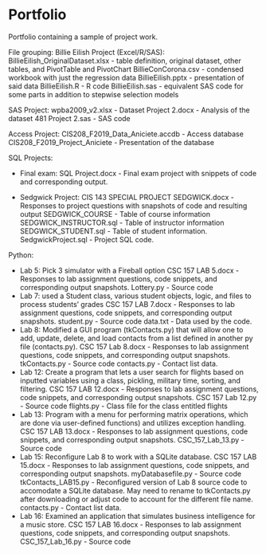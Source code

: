 # Portfolio
Portfolio containing a sample of project work.

File grouping:
Billie Eilish Project (Excel/R/SAS):
  BillieEilish_OriginalDataset.xlsx  - table definition, original dataset, other tables, and PivotTable and PivotChart
  BillieConCorona.csv - condensed workbook with just the regression data
  BillieEilish.pptx - presentation of said data
  BillieEilish.R - R code
  BillieEilish.sas - equivalent SAS code for some parts in addition to stepwise selection models

SAS Project:
  wpba2009_v2.xlsx - Dataset
  Project 2.docx - Analysis of the dataset
  481 Project 2.sas - SAS code
  
Access Project: 
  CIS208_F2019_Data_Aniciete.accdb - Access database
  CIS208_F2019_Project_Aniciete - Presentation of the database
 
SQL Projects:
  - Final exam:
    SQL Project.docx - Final exam project with snippets of code and corresponding output.
  
  - Sedgwick Project:
    CIS 143 SPECIAL PROJECT SEDGWICK.docx - Responses to project questions with snapshots of code and resulting output
    SEDGWICK_COURSE - Table of course information
    SEDGWICK_INSTRUCTOR.sql - Table of instructor information
    SEDGWICK_STUDENT.sql - Table of student information.
    SedgwickProject.sql - Project SQL code.
    
Python:
  - Lab 5: Pick 3 simulator with a Fireball option
      CSC 157 LAB 5.docx - Responses to lab assignment questions, code snippets, and corresponding output snapshots.
      Lottery.py - Source code
  - Lab 7: used a Student class, various student objects, logic, and files to process students’ grades
      CSC 157 LAB 7.docx - Responses to lab assignment questions, code snippets, and corresponding output snapshots.
      student.py - Source code
      data.txt - Data used by the code.
  - Lab 8: Modified a GUI program (tkContacts.py) that will allow one to add, update, delete, and load contacts from a list defined in another py file (contacts.py).
      CSC 157 Lab 8.docx - Responses to lab assignment questions, code snippets, and corresponding output snapshots.
      tkContacts.py - Source code
      contacts.py - Contact list data.
  - Lab 12: Create a program that lets a user search for flights based on inputted variables using a class, pickling, military time, sorting, and filtering.
      CSC 157 LAB 12.docx - Responses to lab assignment questions, code snippets, and corresponding output snapshots.
      CSC 157 Lab 12.py - Source code
      flights.py - Class file for the class entitled flights
  - Lab 13: Program with a menu for performing matrix operations, which are done via user-defined functions) and utilizes exception handling.
      CSC 157 LAB 13.docx - Responses to lab assignment questions, code snippets, and corresponding output snapshots.
      CSC_157_Lab_13.py - Source code
  - Lab 15: Reconfigure Lab 8 to work with a SQLite database.
      CSC 157 LAB 15.docx - Responses to lab assignment questions, code snippets, and corresponding output snapshots.
      myDatabasefile.py - Source code
      tkContacts_LAB15.py - Reconfigured version of Lab 8 source code to accomodate a SQLite database. May need to rename to tkContacts.py after downloading or adjust code to account for the different file name.
      contacts.py - Contact list data.
  - Lab 16: Examined an application that simulates business intelligence for a music store.
      CSC 157 LAB 16.docx - Responses to lab assignment questions, code snippets, and corresponding output snapshots.
      CSC_157_Lab_16.py - Source code
      
    
